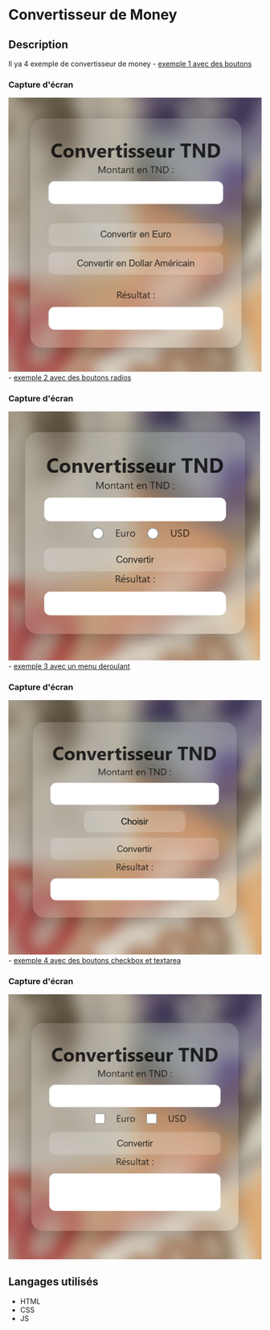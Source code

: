 
# Convertisseur de Money

## Description

Il ya 4 exemple de convertisseur de money
    - [exemple 1 avec des boutons](./exemple1/)
### Capture d'écran
    
![Capture d'écran du projet FB](./exemple1/images/demo.png)
    - [exemple 2 avec des boutons radios](./exemple2/)
### Capture d'écran
    
![Capture d'écran du projet FB](./exemple2/images/demo.png)
    - [exemple 3 avec un menu deroulant](./exemple3/)
### Capture d'écran
    
![Capture d'écran du projet FB](./exemple3/images/demo.png)
    - [exemple 4 avec des boutons checkbox et textarea](./exemple4/)
### Capture d'écran
    
![Capture d'écran du projet FB](./exemple4/images/demo.png)


## Langages utilisés

- HTML
- CSS
- JS


